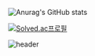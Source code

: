 ![Anurag's GitHub stats](https://github-readme-stats.vercel.app/api?username=SUNMI-KIM&show_icons=true&theme=radical)

[![Solved.ac프로필](http://mazassumnida.wtf/api/generate_badge?boj=hariaus)](https://solved.ac/hariaus)

![header](https://capsule-render.vercel.app/api?type=wave&color=auto&height=300&section=header&text=capsule%20render&fontSize=90)
